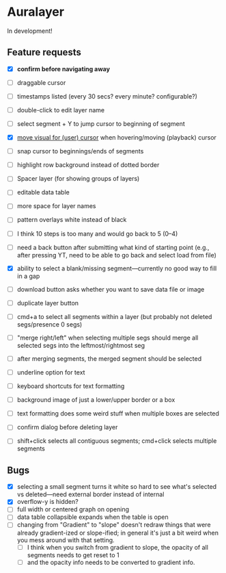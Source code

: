 # Auralayer

In development!

## Feature requests

- [x] **confirm before navigating away**
- [ ] draggable cursor
- [ ] timestamps listed (every 30 secs? every minute? configurable?)
- [ ] double-click to edit layer name
- [ ] select segment + Y to jump cursor to beginning of segment
- [x] [move visual for (user) cursor](https://developer.mozilla.org/en-US/docs/Web/CSS/cursor) when hovering/moving (playback) cursor
- [ ] snap cursor to beginnings/ends of segments
- [ ] highlight row background instead of dotted border
- [ ] Spacer layer (for showing groups of layers)
- [ ] editable data table
- [ ] more space for layer names
- [ ] pattern overlays white instead of black
- [ ] I think 10 steps is too many and would go back to 5 (0–4)
- [ ] need a back button after submitting what kind of starting point (e.g., after pressing YT, need to be able to go back and select load from file)
- [x] ability to select a blank/missing segment—currently no good way to fill in a gap
- [ ] download button asks whether you want to save data file or image
- [ ] duplicate layer button
- [ ] cmd+a to select all segments within a layer (but probably not deleted segs/presence 0 segs)
- [ ] "merge right/left" when selecting multiple segs should merge all selected segs into the leftmost/rightmost seg
- [ ] after merging segments, the merged segment should be selected
- [ ] underline option for text
- [ ] keyboard shortcuts for text formatting
- [ ] background image of just a lower/upper border or a box
- [ ] text formatting does some weird stuff when multiple boxes are selected
- [ ] confirm dialog before deleting layer
- [ ] shift+click selects all contiguous segments; cmd+click selects multiple segments


## Bugs 

- [x] selecting a small segment turns it white so hard to see what's selected vs deleted—need external border instead of internal
- [x] overflow-y is hidden?
- [ ] full width or centered graph on opening
- [ ] data table collapsible expands when the table is open
- [ ] changing from "Gradient" to "slope" doesn't redraw things that were already gradient-ized or slope-ified; in general it's just a bit weird when you mess around with that setting. 
  - [ ] I think when you switch from gradient to slope, the opacity of all segments needs to get reset to 1 
  - [ ] and the opacity info needs to be converted to gradient info.